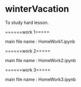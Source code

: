 # winterVacation
To study hard lesson.


======work 1=====


main file name : HomeWork1.ipynb


======work 2=====


main file name : HomeWork2.ipynb

======work 3=====

main file name : HomeWork3.ipynb